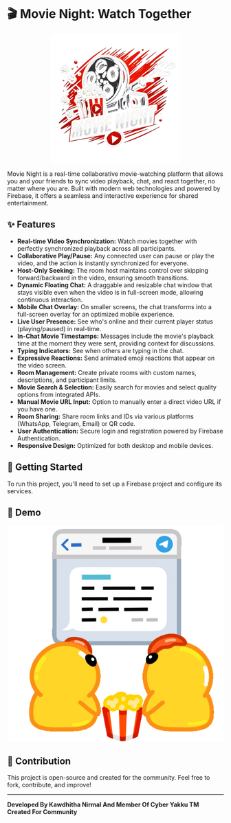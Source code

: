 # 🎬 Movie Night: Watch Together

<p align="center">
  <a href="https://movienight.kawwa.site">
    <img src="/logo/Movie%20Night.png" alt="Movie Night Logo" width="300">
  </a>
</p>

Movie Night is a real-time collaborative movie-watching platform that allows you and your friends to sync video playback, chat, and react together, no matter where you are. Built with modern web technologies and powered by Firebase, it offers a seamless and interactive experience for shared entertainment.

## ✨ Features

*   **Real-time Video Synchronization:** Watch movies together with perfectly synchronized playback across all participants.
*   **Collaborative Play/Pause:** Any connected user can pause or play the video, and the action is instantly synchronized for everyone.
*   **Host-Only Seeking:** The room host maintains control over skipping forward/backward in the video, ensuring smooth transitions.
*   **Dynamic Floating Chat:** A draggable and resizable chat window that stays visible even when the video is in full-screen mode, allowing continuous interaction.
*   **Mobile Chat Overlay:** On smaller screens, the chat transforms into a full-screen overlay for an optimized mobile experience.
*   **Live User Presence:** See who's online and their current player status (playing/paused) in real-time.
*   **In-Chat Movie Timestamps:** Messages include the movie's playback time at the moment they were sent, providing context for discussions.
*   **Typing Indicators:** See when others are typing in the chat.
*   **Expressive Reactions:** Send animated emoji reactions that appear on the video screen.
*   **Room Management:** Create private rooms with custom names, descriptions, and participant limits.
*   **Movie Search & Selection:** Easily search for movies and select quality options from integrated APIs.
*   **Manual Movie URL Input:** Option to manually enter a direct video URL if you have one.
*   **Room Sharing:** Share room links and IDs via various platforms (WhatsApp, Telegram, Email) or QR code.
*   **User Authentication:** Secure login and registration powered by Firebase Authentication.
*   **Responsive Design:** Optimized for both desktop and mobile devices.

## 🚀 Getting Started

To run this project, you'll need to set up a Firebase project and configure its services.


## 🎥 Demo

[![Movie Night GIF](/logo/movie.gif)](https://movienight.kawwa.site)


## 🤝 Contribution

This project is open-source and created for the community. Feel free to fork, contribute, and improve!

---

**Developed By Kawdhitha Nirmal And Member Of Cyber Yakku TM**
**Created For Community**
